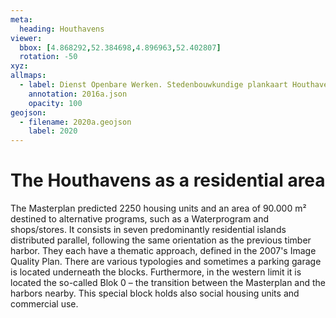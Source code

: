 ```yaml
---
meta:
  heading: Houthavens
viewer:
  bbox: [4.868292,52.384698,4.896963,52.402807]
  rotation: -50
xyz:
allmaps:
  - label: Dienst Openbare Werken. Stedenbouwkundige plankaart Houthaven in 2016. Scale 1:1000. Gemeente Amsterdam.
    annotation: 2016a.json
    opacity: 100
geojson:
  - filename: 2020a.geojson
    label: 2020
---
```

# The Houthavens as a residential area
The Masterplan predicted 2250 housing units and an area of 90.000 m² destined to alternative programs, such as a Waterprogram and shops/stores. It consists in seven predominantly residential islands distributed parallel, following the same orientation as the previous timber harbor. They each have a thematic approach, defined in the 2007's Image Quality Plan. There are various typologies and sometimes a parking garage is located underneath the blocks. Furthermore, in the western limit it is located the so-called Blok 0 – the transition between the Masterplan and the harbors nearby. This special block holds also social housing units and commercial use. 
